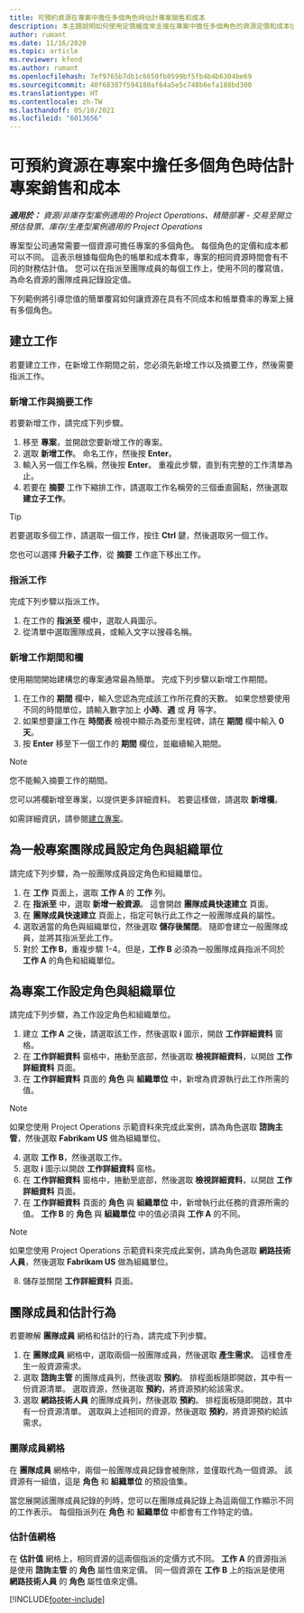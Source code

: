 ```yaml
---
title: 可預約資源在專案中擔任多個角色時估計專案銷售和成本
description: 本主題說明如何使用定價維度來支援在專案中擔任多個角色的資源定價和成本估計值。
author: rumant
ms.date: 11/16/2020
ms.topic: article
ms.reviewer: kfend
ms.author: rumant
ms.openlocfilehash: 7ef9765b7db1c6650fb0599bf5fb4b4b6304be69
ms.sourcegitcommit: 40f68387f594180af64a5e5c748b6efa188bd300
ms.translationtype: HT
ms.contentlocale: zh-TW
ms.lasthandoff: 05/10/2021
ms.locfileid: "6013656"
---
```

# <a name="estimate-project-sales-and-costs-when-a-bookable-resource-fills-multiple-roles-on-a-project"></a>可預約資源在專案中擔任多個角色時估計專案銷售和成本 

_**適用於：** 資源/非庫存型案例適用的 Project Operations、精簡部署 - 交易至開立預估發票、庫存/生產型案例適用的 Project Operations_ 

專案型公司通常需要一個資源可擔任專案的多個角色。 每個角色的定價和成本都可以不同。 這表示根據每個角色的帳單和成本費率，專案的相同資源時間會有不同的財務估計值。 您可以在指派至團隊成員的每個工作上，使用不同的覆寫值，為命名資源的團隊成員記錄設定值。

下列範例將引導您值的簡單覆寫如何讓資源在具有不同成本和帳單費率的專案上擁有多個角色。

## <a name="create-tasks"></a>建立工作
若要建立工作，在新增工作期間之前，您必須先新增工作以及摘要工作，然後需要指派工作。 

### <a name="add-tasks-and-summary-tasks"></a>新增工作與摘要工作
若要新增工作，請完成下列步驟。

1. 移至 **專案**，並開啟您要新增工作的專案。
2. 選取 **新增工作**。 命名工作，然後按 **Enter**。
3. 輸入另一個工作名稱，然後按 **Enter**。 重複此步驟，直到有完整的工作清單為止。
3. 若要在 **摘要** 工作下縮排工作，請選取工作名稱旁的三個垂直圓點，然後選取 **建立子工作**。 

  > [!TIP]
  > 若要選取多個工作，請選取一個工作，按住 **Ctrl** 鍵，然後選取另一個工作。
  >
  > 您也可以選擇 **升級子工作**，從 **摘要** 工作底下移出工作。

### <a name="assign-tasks"></a>指派工作

完成下列步驟以指派工作。

1. 在工作的 **指派至** 欄中，選取人員圖示。
2. 從清單中選取團隊成員，或輸入文字以搜尋名稱。

### <a name="add-task-duration-and-columns"></a>新增工作期間和欄

使用期間開始建構您的專案通常最為簡單。 完成下列步驟以新增工作期間。

1. 在工作的 **期間** 欄中，輸入您認為完成該工作所花費的天數。 如果您想要使用不同的時間單位，請輸入數字加上 **小時**、**週** 或 **月** 等字。
2. 如果想要讓工作在 **時間表** 檢視中顯示為菱形里程碑，請在 **期間** 欄中輸入 **0 天**。
3. 按 **Enter** 移至下一個工作的 **期間** 欄位，並繼續輸入期間。

  > [!NOTE]
  > 您不能輸入摘要工作的期間。

您可以將欄新增至專案，以提供更多詳細資料。 若要這樣做，請選取 **新增欄**。 

如需詳細資訊，請參閱[建立專案](https://support.microsoft.com/en-us/office/create-a-project-a5b5e823-fb2e-45fd-be00-7d84422d9749)。

## <a name="set-up-the-role-and-organization-unit-for-a-generic-project-team-member"></a>為一般專案團隊成員設定角色與組織單位
請完成下列步驟，為一般團隊成員設定角色和組織單位。

1. 在 **工作** 頁面上，選取 **工作 A** 的 **工作** 列。 
2. 在 **指派至** 中，選取 **新增一般資源**。 這會開啟 **團隊成員快速建立** 頁面。
3. 在 **團隊成員快速建立** 頁面上，指定可執行此工作之一般團隊成員的屬性。
4. 選取適當的角色與組織單位，然後選取 **儲存後關閉**。 隨即會建立一般團隊成員，並將其指派至此工作。 
5. 對於 **工作 B**，重複步驟 1-4。但是，**工作 B** 必須為一般團隊成員指派不同於 **工作 A** 的角色和組織單位。 

## <a name="set-up-the-role-and-organization-unit-for-a-project-task"></a>為專案工作設定角色與組織單位
請完成下列步驟，為工作設定角色和組織單位。

1. 建立 **工作 A** 之後，請選取該工作，然後選取 **i** 圖示，開啟 **工作詳細資料** 窗格。 
2. 在 **工作詳細資料** 窗格中，捲動至底部，然後選取 **檢視詳細資料**，以開啟 **工作詳細資料** 頁面。
3. 在 **工作詳細資料** 頁面的 **角色** 與 **組織單位** 中，新增為資源執行此工作所需的值。 

  > [!NOTE]
  > 如果您使用 Project Operations 示範資料來完成此案例，請為角色選取 **諮詢主管**，然後選取 **Fabrikam US** 做為組織單位。

4. 選取 **工作 B**，然後選取工作。
5. 選取 **i** 圖示以開啟 **工作詳細資料** 窗格。 
6. 在 **工作詳細資料** 窗格中，捲動至底部，然後選取 **檢視詳細資料**，以開啟 **工作詳細資料** 頁面。
7. 在 **工作詳細資料** 頁面的 **角色** 與 **組織單位** 中，新增執行此任務的資源所需的值。 **工作 B** 的 **角色** 與 **組織單位** 中的值必須與 **工作 A** 的不同。 

  > [!NOTE]
  > 如果您使用 Project Operations 示範資料來完成此案例，請為角色選取 **網路技術人員**，然後選取 **Fabrikam US** 做為組織單位。

8. 儲存並關閉 **工作詳細資料** 頁面。 

## <a name="team-member-and-estimates-behavior"></a>團隊成員和估計行為 
若要瞭解 **團隊成員** 網格和估計的行為，請完成下列步驟。

1. 在 **團隊成員** 網格中，選取兩個一般團隊成員，然後選取 **產生需求**。 這樣會產生一般資源需求。 
2. 選取 **諮詢主管** 的團隊成員列，然後選取 **預約**。 排程面板隨即開啟，其中有一份資源清單。 選取資源，然後選取 **預約**，將資源預約給該需求。
3. 選取 **網路技術人員** 的團隊成員列，然後選取 **預約**。 排程面板隨即開啟，其中有一份資源清單。 選取與上述相同的資源，然後選取 **預約**，將資源預約給該需求。

### <a name="team-member-grid"></a>團隊成員網格 

在 **團隊成員** 網格中，兩個一般團隊成員記錄會被刪除，並僅取代為一個資源。 該資源有一組值，這是 **角色** 和 **組織單位** 的預設值集。

當您展開該團隊成員記錄的列時，您可以在團隊成員記錄上為這兩個工作顯示不同的工作表示。 每個指派列在 **角色** 和 **組織單位** 中都會有工作特定的值。 

### <a name="estimates-grid"></a>估計值網格 

在 **估計值** 網格上，相同資源的這兩個指派的定價方式不同。 **工作 A** 的資源指派是使用 **諮詢主管** 的 **角色** 屬性值來定價。 同一個資源在 **工作 B** 上的指派是使用 **網路技術人員** 的 **角色** 屬性值來定價。


[!INCLUDE[footer-include](../includes/footer-banner.md)]